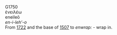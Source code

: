 G1750  
ἐνειλέω  
eneileō  
*en-i-leh‘-o*  
From [1722](g1722) and the base of [1507](g1507) to *enwrap:* - wrap
in.  
